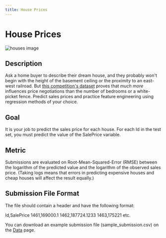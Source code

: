 ```yaml
---
title: House Prices 
---
```


# House Prices

![houses image](housesbanner.png)

## Description
Ask a home buyer to describe their dream house, and they probably won't begin with the height of the basement ceiling or the proximity to an east-west railroad. But [this competition's dataset](https://www.kaggle.com/c/house-prices-advanced-regression-techniques) proves that *much more* influences price negotiations than the number of bedrooms or a white-picket fence. Predict sales prices and practice feature engineering using regression methods of your choice.  

## Goal
It is your job to predict the sales price for each house. For each Id in the test set, you must predict the value of the SalePrice variable. 

## Metric
Submissions are evaluated on Root-Mean-Squared-Error (RMSE) between the logarithm of the predicted value and the logarithm of the observed sales price. (Taking logs means that errors in predicting expensive houses and cheap houses will affect the result equally.)

## Submission File Format
The file should contain a header and have the following format:

Id,SalePrice
1461,169000.1
1462,187724.1233
1463,175221
etc.

You can download an example submission file (sample_submission.csv) on the [Data](https://www.kaggle.com/c/house-prices-advanced-regression-techniques/data) page.

